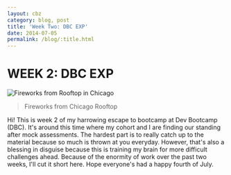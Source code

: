 ```yaml
---
layout: cbz
category: blog, post
title: 'Week Two: DBC EXP'
date: 2014-07-05
permalink: /blog/:title.html
---
```


# WEEK 2: DBC EXP

![Fireworks from Rooftop in Chicago](https://static1.squarespace.com/static/512515d2e4b08a76159c79b3/t/53b80303e4b00ce9a7c416eb/1404568330028/fireworks?format=2500w)

> Fireworks from Chicago Rooftop

Hi! This is week 2 of my harrowing escape to bootcamp at Dev Bootcamp (DBC). It's around this time where my cohort and I are finding our standing after mock assessments. The hardest part is to really catch up to the material because so much is thrown at you everyday. However, that's also a blessing in disguise because this is training my brain for more difficult challenges ahead. Because of the enormity of work over the past two weeks, I'll cut it short here. Hope everyone's had a happy fourth of July.
